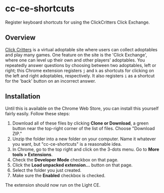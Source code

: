 # cc-ce-shortcuts
Register keyboard shortcuts for using the ClickCritters Click Exchange.

## Overview
[Click Critters](https://www.clickcritters.com) is a virtual adoptable site where users can collect adoptables and play many games. One feature on the site is the 'Click Exchange', where one can level up their own and other players' adoptables. You repeatedly answer questions by choosing between two adoptables, left or right; this Chrome extension registers `j` and `k` as shortcuts for clicking on the left and right adoptables, respectively. It also registers `i` as a shortcut for the 'back' button on an incorrect answer.

## Installation
Until this is available on the Chrome Web Store, you can install this yourself fairly easily. Follow these steps:

1. Download all of these files by clicking **Clone or Download**, a green button near the top-right corner of the list of files. Choose "Download ZIP."
2. Unzip the folder into a new folder on your computer. Name it whatever you want, but "cc-ce-shortcuts" is a reasonable idea.
3. In Chrome, go to the top right and click on the 3-dots menu. Go to **More tools > Extensions**.
4. Check the **Developer Mode** checkbox on that page.
5. Click the **Load unpacked extension...** button on that page.
6. Select the folder you just created.
7. Make sure the **Enabled** checkbox is checked.

The extension should now run on the Light CE.